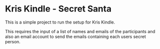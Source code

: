 # Kris Kindle - Secret Santa

This is a simple project to run the setup for Kris Kindle.

This requires the input of a list of names and emails of the participants
and also an email account to send the emails containing each users secret person.